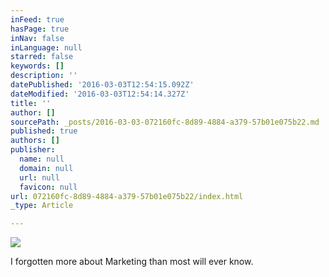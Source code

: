 ```yaml
---
inFeed: true
hasPage: true
inNav: false
inLanguage: null
starred: false
keywords: []
description: ''
datePublished: '2016-03-03T12:54:15.092Z'
dateModified: '2016-03-03T12:54:14.327Z'
title: ''
author: []
sourcePath: _posts/2016-03-03-072160fc-8d89-4884-a379-57b01e075b22.md
published: true
authors: []
publisher:
  name: null
  domain: null
  url: null
  favicon: null
url: 072160fc-8d89-4884-a379-57b01e075b22/index.html
_type: Article

---
```

![](https://the-grid-user-content.s3-us-west-2.amazonaws.com/257ee723-9077-485e-bf61-4c9b605ddba6.jpg)

I forgotten more about Marketing than most will ever know.